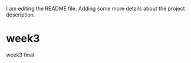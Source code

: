 I am editing the README file. Adding some more details about the project description.
# week3
week3 final
